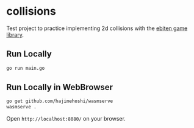 # collisions
Test project to practice implementing 2d collisions with the [ebiten game library](https://ebiten.org/).

## Run Locally

```sh
go run main.go
```

## Run Locally in WebBrowser

```sh
go get github.com/hajimehoshi/wasmserve
wasmserve .
```

Open `http://localhost:8080/` on your browser.
